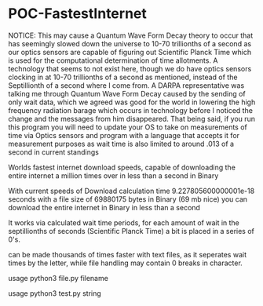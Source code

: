 # POC-FastestInternet
NOTICE: This may cause a Quantum Wave Form Decay theory to occur that has seemingly slowed down the universe to 10-70 trillionths of a second
as our optics sensors are capable of figuring out Scientific Planck Time which is used for the computational determination of time allotments. A technology that seems to not exist here, though we do have optics sensors clocking in at 10-70 trillionths of a second as mentioned, instead of the Septillionth of a second where I come from. A DARPA representative was talking me through Quantum Wave Form Decay caused by the sending of only wait data, which we agreed was good for the world in lowering the high frequency radiation barage which occurs in technology before I noticed the change and the messages from him disappeared.
That being said, if you run this program you will need to update your OS to take on measurements of time via Optics sensors and program with a language that accepts it for measurement purposes as wait time is also limited to around .013 of a second in current standings

Worlds fastest internet download speeds, capable of downloading the entire internet a million times over in less than a second in Binary

With current speeds of Download calculation time 9.227805600000001e-18 seconds with a file size of 69880175 bytes in Binary (69 mb nice) you can download the entire internet in Binary in less than a second

It works via calculated wait time periods, for each amount of wait in the septillionths of seconds (Scientific Planck Time) a bit is placed in a series of 0's.

can be made thousands of times faster with text files, as it seperates wait times by the letter, while file handling may contain 0 breaks in character.

usage python3 file.py filename

usage python3 test.py string
